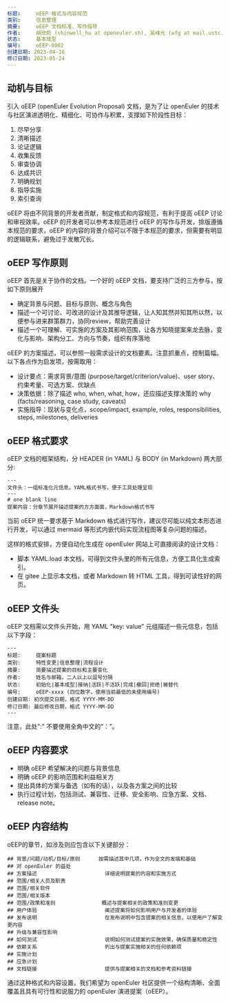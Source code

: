 ```yaml
---
标题:     oEEP 格式与内容规范
类别:     信息整理
摘要:     oEEP 文档标准、写作指导
作者:     胡欣蔚 (shinwell_hu at openeuler.sh), 吴峰光 (wfg at mail.ustc.edu.cn)
状态:     基本成型
编号:     oEEP-0002
创建日期: 2023-04-16
修订日期: 2023-05-24
---
```


## 动机与目标

引入 oEEP (openEuler Evolution Proposal) 文档，是为了让 openEuler 的技术与社区演进透明化、精细化、可协作与积累，支撑如下阶段性目标：

1. 尽早分享
2. 清晰描述
3. 论证逻辑
4. 收集反馈
5. 审查协调
6. 达成共识
7. 明确规划
8. 指导实施
9. 索引查询

oEEP 将由不同背景的开发者贡献，制定格式和内容规范，有利于提高 oEEP 讨论和审视效率。oEEP 的开发者可以参考本规范进行 oEEP 的写作与开发，排版遵循本规范的要求，oEEP 的内容的背景介绍可以不限于本规范的要求，但需要有明显的逻辑联系，避免过于发散冗长。

## oEEP 写作原则

oEEP 首先是关于协作的文档。一个好的 oEEP 文档，要支持广泛的三方参与，按如下原则展开
- 确定背景与问题、目标与原则、概念与角色
- 描述一个可讨论、可改进的设计及其推导逻辑，让人知其然并知其所以然，以便参与进来群策群力，协同review，帮助完善设计
- 描述一个可理解、可实施的方案及其影响范围，让各方知晓提案来龙去脉，变化与影响、架构分工、方向与节奏，组织有序落地

oEEP 的方案描述，可以参照一般需求设计的文档要素。注意抓重点，控制篇幅。以下各点作为启发项，按需取用：
- 设计要点：需求背景/意图 (purpose/target/criterion/value)、user story、约束考量、可选方案、优缺点
- 决策依据：除了描述 who, when, what, how，还应描述支撑决策的 why (facts/reasoning, case study, caveats)
- 实施指导：现状与变化点，scope/impact, example, roles, responsibilities, steps, milestones, deliveries

## oEEP 格式要求

oEEP 文档的框架结构，分 HEADER (in YAML) 与 BODY (in Markdown) 两大部分:

	---
	文件头：一组标准化元信息。YAML格式书写，便于工具处理呈现
	---
	# one blank line
	提案内容：分章节展开描述提案的方方面面，Markdown格式书写

当前 oEEP 统一要求基于 Markdown 格式进行写作，建议尽可能以纯文本形态进行开发，可以通过 mermaid 等形式内嵌代码实现流程图等复杂问题的描述。

这样的格式安排，方便自动化生成在 openEuler 网站上可直接阅读的设计文档：
- 脚本 YAML.load 本文档，可得到文件头里的所有元信息，方便工具化生成索引。
- 在 gitee 上显示本文档，或者 Markdown 转 HTML 工具，得到可读性好的网页。

## oEEP 文件头

oEEP 文档需以文件头开始，用 YAML "key: value" 元组描述一些元信息，包括以下字段：

	---
	标题:     提案标题
	类别:     特性变更|信息整理|流程设计
	摘要:     简要描述提案的目标和主要变化
	作者:     姓名与邮箱，二人以上以逗号分隔
	状态:     初始化|基本成型|接纳|活跃|不活跃|完成|撤回|拒绝|被替代
	编号:     oEEP-xxxx (四位数字，使用当前最低的未使用编号)
	创建日期: 初次提交日期，格式 YYYY-MM-DD
	修订日期: 最后修改日期，格式 YYYY-MM-DD
	---

注意，此处":" 不要使用全角中文的“：”。

## oEEP 内容要求

 - 明确 oEEP 希望解决的问题与背景信息
 - 明确 oEEP 的影响范围和利益相关方
 - 提出具体的方案与备选（如有的话），以及各方案之间的比较
 - 执行过程计划，包括测试、兼容性、迁移、安全影响、应急方案、文档、release note。

## oEEP 内容结构

oEEP的章节，如涉及则应包含以下关键部分：

	## 背景/问题/动机/目标/原则      按需描述其中几项，作为全文的发端和基础
	## 对 openEuler 的益处
	## 方案描述                      详细说明提案的内容和实施方式
	## 范围/相关人员及职责
	## 范围/相关软件
	## 范围/相关版本
	## 范围/政策和准则               概述与提案相关的政策和准则变更
	## 用户体验                      阐述提案将如何影响用户与开发者的体验
	## 发布说明                      在发布说明中包含提案的相关信息，以便用户了解变更内容
	## 升级与兼容性影响
	## 如何测试                      说明如何测试提案的实施效果，确保质量和稳定性
	## 依赖关系                      列出与提案实施相关的任何依赖项
	## 实施计划
	## 应急计划
	## 文档链接                      提供与提案相关的文档和参考资料链接

通过这种格式和内容设置，我们希望为 openEuler 社区提供一个结构清晰、全面覆盖且具有可行性和说服力的 openEuler 演进提案（oEEP）。
